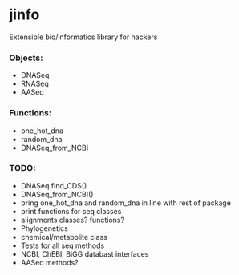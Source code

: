 # jinfo
Extensible bio/informatics library for hackers


### Objects:
- DNASeq
- RNASeq
- AASeq

### Functions:
- one_hot_dna
- random_dna
- DNASeq_from_NCBI


### TODO:
- DNASeq.find_CDS()
- DNASeq_from_NCBI()
- bring one_hot_dna and random_dna in line with rest of package
- print functions for seq classes
- alignments classes? functions?
- Phylogenetics
- chemical/metabolite class
- Tests for all seq methods
- NCBI, ChEBI, BiGG databast interfaces
- AASeq methods?

